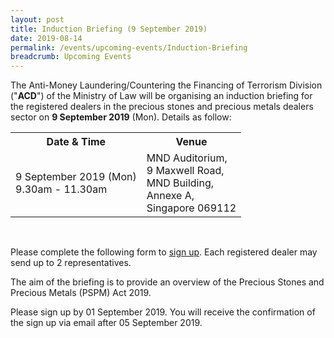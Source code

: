 ```yaml
---
layout: post
title: Induction Briefing (9 September 2019)
date: 2019-08-14
permalink: /events/upcoming-events/Induction-Briefing
breadcrumb: Upcoming Events
---
```


The Anti-Money Laundering/Countering the Financing of Terrorism Division ("**ACD**") of the Ministry of Law will be organising an induction briefing for the registered dealers in the precious stones and precious metals dealers sector on **9 September 2019** (Mon). Details as follow:
<br>
<table>
  <tr>
    <th>Date &amp; Time</th>
    <th>Venue</th>
  </tr>
  <tr>
    <td>9 September 2019 (Mon)<br>9.30am - 11.30am</td>
    <td>MND Auditorium,<br>9 Maxwell Road, <br>MND Building, <br>Annexe A,<br>Singapore 069112</td>
  </tr>
</table>
<br>

Please complete the following form to [sign up](https://go.gov.sg/inductionbriefing). Each registered dealer may send up to 2 representatives.

The aim of the briefing is to provide an overview of the Precious Stones and Precious Metals (PSPM) Act 2019. 

Please sign up by 01 September 2019. You will receive the confirmation of the sign up via email after 05 September 2019.
